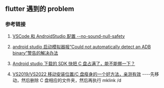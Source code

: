 ## flutter 遇到的 problem

### 参考链接

1. [VSCode 和 AndroidStudio 配置 --no-sound-null-safety](http://events.jianshu.io/p/6f5f471a93f9)

2. [android studio 启动模拟器报“Could not automatically detect an ADB binary”警告的解决办法](https://blog.csdn.net/weixin_42614169/article/details/121263808)

3. [Android studio 下载的 SDK 快把 C 盘占满了，能不能挪一下？](https://bbs.csdn.net/topics/392027517?page=1)

4. [VS2019/VS2022 移动安装位置/C 盘瘦身的一个好方法，亲测有效](https://blog.csdn.net/a358763471/article/details/115856513) ----先移动，然后删除 C 盘相应的文件夹，然后再执行 mklink /d
